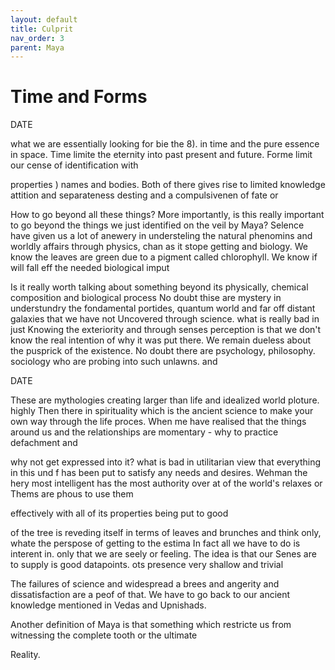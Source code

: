 ```yaml
---
layout: default
title: Culprit
nav_order: 3
parent: Maya
---
```


# Time and Forms


DATE

what we are essentially looking for bie the 8). in time and the pure essence in space. Time limite the eternity into past present and future. Forme limit our cense of identification with

properties ) names and bodies. Both of there gives rise to limited knowledge attition and separateness desting and a compulsivenen of fate or

How to go beyond all these things? More importantly, is this really important to go beyond the things we just identified on the veil by Maya? Selence have given us a lot of anewery in understeling the natural phenomins and worldly affairs through physics, chan as it stope getting and biology. We know the leaves are green due to a pigment called chlorophyll. We know if will fall eff the needed biological imput

Is it really worth talking about something beyond its physically, chemical composition and biological process No doubt thise are mystery in understundry the fondamental portides, quantum world and far off distant galaxies that we have not Uncovered through science. what is really bad in just Knowing the exteriority and through senses perception is that we don't know the real intention of why it was put there. We remain dueless about the pusprick of the existence. No doubt there are psychology, philosophy. sociology who are probing into such unlawns. and



DATE

These are mythologies creating larger than life and idealized world ploture. highly Then there in spirituality which is the ancient science to make your own way through the life proces. When me have realised that the things around us and the relationships are momentary - why to practice defachment and

why not get expressed into it? what is bad in utilitarian view that everything in this und f has been put to satisfy any needs and desires. Wehman the hery most intelligent has the most authority over at of the world's relaxes or Thems are phous to use them

effectively with all of its properties being put to good

of the tree is reveding itself in terms of leaves and brunches and think only, whate the perspose of getting to the estima In fact all we have to do is interent in. only that we are seely or feeling. The idea is that our Senes are to supply is good datapoints. ots presence very shallow and trivial

The failures of science and widespread a brees and angerity and dissatisfaction are a peof of that. We have to go back to our ancient knowledge mentioned in Vedas and Upnishads.

Another definition of Maya is that something which restricte us from witnessing the complete tooth or the ultimate

Reality.